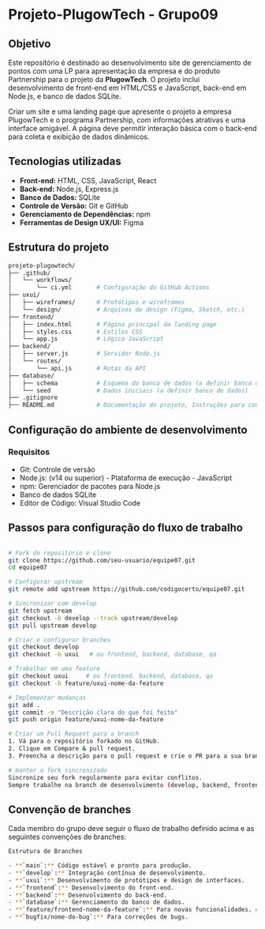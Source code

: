 # Projeto-PlugowTech - Grupo09

## Objetivo

Este repositório é destinado ao desenvolvimento site de gerenciamento de pontos com uma LP para apresentação da empresa e do produto Partnership para o projeto da **PlugowTech**. O projeto inclui desenvolvimento de front-end em HTML/CSS e JavaScript, back-end em Node.js, e banco de dados SQLite.


Criar um site e uma landing page que apresente o projeto a empresa PlugowTech e o programa Partnership, com informações atrativas e uma interface amigável. A página deve permitir interação básica com o back-end para coleta e exibição de dados dinâmicos. 

## Tecnologias utilizadas

- **Front-end:** HTML, CSS, JavaScript, React 
- **Back-end:** Node.js, Express.js
- **Banco de Dados:** SQLite
- **Controle de Versão:** Git e GitHub
- **Gerenciamento de Dependências:** npm
- **Ferramentas de Design UX/UI:** Figma

## Estrutura do projeto

```bash
projeto-plugowtech/
├── .github/
│   └── workflows/
│       └── ci.yml       # Configuração do GitHub Actions
├── uxui/
│   ├── wireframes/      # Protótipos e wireframes
│   └── design/          # Arquivos de design (Figma, Sketch, etc.)
├── frontend/
│   ├── index.html       # Página principal da landing page
│   ├── styles.css       # Estilos CSS
│   └── app.js           # Lógica JavaScript
├── backend/
│   ├── server.js        # Servidor Node.js
│   └── routes/
│       └── api.js       # Rotas da API
├── database/
│   ├── schema           # Esquema do banco de dados (a definir banco de dados)
│   └── seed             # Dados iniciais (a definir banco de dados)
├── .gitignore
├── README.md            # Documentação do projeto, Instruções para contribuição e Convenção de branches
```

## Configuração do ambiente de desenvolvimento
### Requisitos
- Git: Controle de versão
- Node.js: (v14 ou superior) - Plataforma de execução - JavaScript
- npm: Gerenciador de pacotes para Node.js
- Banco de dados SQLite
- Editor de Código: Visual Studio Code

## Passos para configuração do fluxo de trabalho
```bash

# Fork do repositório e clone
git clone https://github.com/seu-usuario/equipe07.git
cd equipe07

# Configurar upstream
git remote add upstream https://github.com/codigocerto/equipe07.git

# Sincronizar com develop
git fetch upstream
git checkout -b develop --track upstream/develop
git pull upstream develop

# Criar e configurar branches
git checkout develop
git checkout -b uxui   # ou frontend, backend, database, qa

# Trabalhar em uma feature
git checkout uxui     # ou frontend, backend, database, qa
git checkout -b feature/uxui-nome-da-feature

# Implementar mudanças
git add .
git commit -m "Descrição clara do que foi feito"
git push origin feature/uxui-nome-da-feature

# Criar um Pull Request para a branch
1. Vá para o repositório forkado no GitHub.
2. Clique em Compare & pull request.
3. Preencha a descrição para o pull request e crie o PR para a sua branch (frontend, backend, database ...) no repositório principal.

# manter o fork sincronizado
Sincronize seu fork regularmente para evitar conflitos.
Sempre trabalhe na branch de desenvolvimento (develop, backend, frontend...) e crie sub-branches para features específicas.
```
## Convenção de branches
Cada membro do grupo deve seguir o fluxo de trabalho definido acima e as seguintes convenções de branches:

```bash
Estrutura de Branches

- **`main`:** Código estável e pronto para produção.
- **`develop`:** Integração contínua de desenvolvimento.
- **`uxui`:** Desenvolvimento de protótipos e design de interfaces.
- **`frontend`:** Desenvolvimento do front-end.
- **`backend`:** Desenvolvimento do back-end.
- **`database`:** Gerenciamento do banco de dados.
- **`feature/frontend-nome-da-feature`:** Para novas funcionalidades. # feature/nome da stack-nome da feature
- **`bugfix/nome-do-bug`:** Para correções de bugs.
